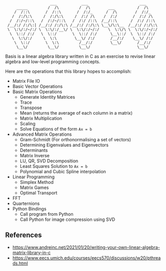 ```    
                    ___           ___                       ___
     _____         /  /\         /  /\        ___          /  /\                   
    /  /::\       /  /::\       /  /:/_      /  /\        /  /:/_             
   /  /:/\:\     /  /:/\:\     /  /:/ /\    /  /:/       /  /:/ /\  
  /  /:/~/::\   /  /:/~/::\   /  /:/ /::\  /__/::\      /  /:/ /::\ 
 /__/:/ /:/\:| /__/:/ /:/\:\ /__/:/ /:/\:\ \__\/\:\__  /__/:/ /:/\:\            
 \  \:\/:/~/:/ \  \:\/:/__\/ \  \:\/:/~/:/    \  \:\/\ \  \:\/:/~/:/
  \  \::/ /:/   \  \::/       \  \::/ /:/      \__\::/  \  \::/ /:/ 
   \  \:\/:/     \  \:\        \__\/ /:/       /__/:/    \__\/ /:/  
    \  \::/       \  \:\         /__/:/        \__\/       /__/:/   
     \__\/         \__\/         \__\/                     \__\/    
```
Basis is a linear algebra library written in C as an exercise to revise linear algebra and low-level programming concepts.

Here are the operations that this library hopes to accomplish:
- Matrix File IO
- Basic Vector Operations
- Basic Matrix Operations
    - Generate Identity Matrices
    - Trace
    - Transpose
    - Mean (returns the average of each column in a matrix)
    - Matrix Multiplication
    - Scaling
    - Solve Equations of the form `Ax = b`
- Advanced Matrix Operations
    - Gram-Schmidt (For orthonormalising a set of vectors)
    - Determining Eigenvalues and Eigenvectors
    - Determinants
    - Matrix Inverse
    - LU, QR, SVD Decomposition
    - Least Squares Solution to `Ax = b`
    - Polynomial and Cubic Spline interpolation
- Linear Programming
    - Simplex Method
    - Matrix Games
    - Optimal Transport
- FFT
- Quarternions
- Python Bindings
  - Call program from Python
  - Call Python for image compression using SVD

## References
- https://www.andreinc.net/2021/01/20/writing-your-own-linear-algebra-matrix-library-in-c
- https://www.eecs.umich.edu/courses/eecs570/discussions/w20/pthreads.html
